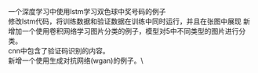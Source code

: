 一个深度学习中使用lstm学习双色球中奖号码的例子\
  修改lstm代码，将训练数据和验证数据在训练中同时运行，并且在张图中展现
新增加一个使用卷积网络学习图片分类的例子，模型对5中不同类型的图片进行分类。\
cnn中包含了验证码识别的内容。 \
新增一个使用生成对抗网络(wgan)的例子。\
